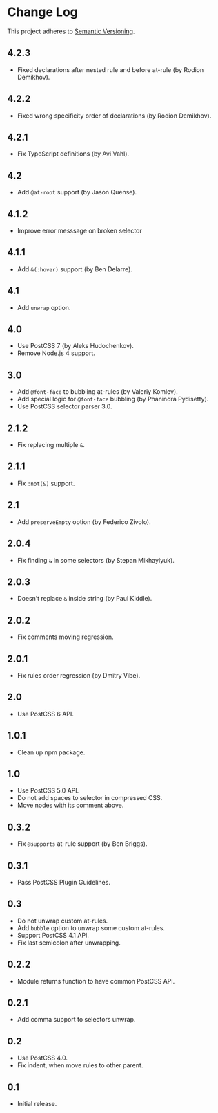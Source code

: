 # Change Log
This project adheres to [Semantic Versioning](http://semver.org/).

## 4.2.3
* Fixed declarations after nested rule and before at-rule (by Rodion Demikhov).

## 4.2.2
* Fixed wrong specificity order of declarations (by Rodion Demikhov).

## 4.2.1
* Fix TypeScript definitions (by Avi Vahl).

## 4.2
* Add `@at-root` support (by Jason Quense).

## 4.1.2
* Improve error messsage on broken selector

## 4.1.1
* Add `&(:hover)` support (by Ben Delarre).

## 4.1
* Add `unwrap` option.

## 4.0
* Use PostCSS 7 (by Aleks Hudochenkov).
* Remove Node.js 4 support.

## 3.0
* Add `@font-face` to bubbling at-rules (by Valeriy Komlev).
* Add special logic for `@font-face` bubbling (by Phanindra Pydisetty).
* Use PostCSS selector parser 3.0.

## 2.1.2
* Fix replacing multiple `&`.

## 2.1.1
* Fix `:not(&)` support.

## 2.1
* Add `preserveEmpty` option (by Federico Zivolo).

## 2.0.4
* Fix finding `&` in some selectors (by Stepan Mikhaylyuk).

## 2.0.3
* Doesn’t replace `&` inside string (by Paul Kiddle).

## 2.0.2
* Fix comments moving regression.

## 2.0.1
* Fix rules order regression (by Dmitry Vibe).

## 2.0
* Use PostCSS 6 API.

## 1.0.1
* Clean up npm package.

## 1.0
* Use PostCSS 5.0 API.
* Do not add spaces to selector in compressed CSS.
* Move nodes with its comment above.

## 0.3.2
* Fix `@supports` at-rule support (by Ben Briggs).

## 0.3.1
* Pass PostCSS Plugin Guidelines.

## 0.3
* Do not unwrap custom at-rules.
* Add `bubble` option to unwrap some custom at-rules.
* Support PostCSS 4.1 API.
* Fix last semicolon after unwrapping.

## 0.2.2
* Module returns function to have common PostCSS API.

## 0.2.1
* Add comma support to selectors unwrap.

## 0.2
* Use PostCSS 4.0.
* Fix indent, when move rules to other parent.

## 0.1
* Initial release.
